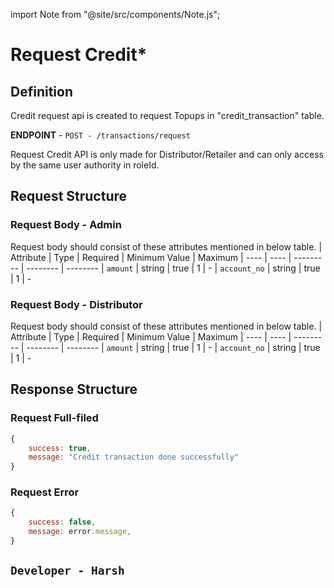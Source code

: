
import Note from "@site/src/components/Note.js";

# Request Credit*

## Definition
Credit request api is created to request Topups in "credit_transaction" table.

**ENDPOINT** - `POST - /transactions/request`

<Note>Request Credit API is only made for Distributor/Retailer and can only access by the same user authority in roleId.</Note>

## Request Structure

### Request Body - Admin
Request body should consist of these attributes mentioned in below table.
| Attribute | Type | Required | Minimum Value | Maximum
| ---- | ---- | --------- | -------- | --------
| `amount` | string | true | 1 | - 
| `account_no` | string | true | 1 | -

### Request Body - Distributor
Request body should consist of these attributes mentioned in below table.
| Attribute | Type | Required | Minimum Value | Maximum
| ---- | ---- | --------- | -------- | --------
| `amount` | string | true | 1 | - 
| `account_no` | string | true | 1 | -


## Response Structure

### Request Full-filed 

```js
{ 
    success: true,
    message: "Credit transaction done successfully"
}

```

### Request Error

```js
{
    success: false,
    message: error.message,
}
```


## `Developer - Harsh`
